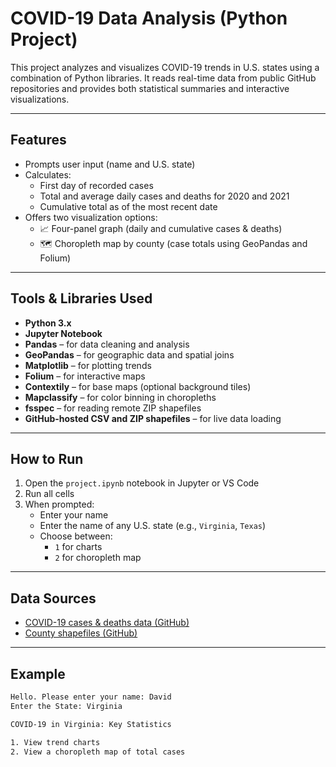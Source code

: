 # COVID-19 Data Analysis (Python Project)

This project analyzes and visualizes COVID-19 trends in U.S. states using a combination of Python libraries. It reads real-time data from public GitHub repositories and provides both statistical summaries and interactive visualizations.

---

##  Features

- Prompts user input (name and U.S. state)
- Calculates:
  - First day of recorded cases
  - Total and average daily cases and deaths for 2020 and 2021
  - Cumulative total as of the most recent date
- Offers two visualization options:
  - 📈 Four-panel graph (daily and cumulative cases & deaths)
  - 🗺️ Choropleth map by county (case totals using GeoPandas and Folium)

---

## Tools & Libraries Used

- **Python 3.x**
- **Jupyter Notebook**
- **Pandas** – for data cleaning and analysis
- **GeoPandas** – for geographic data and spatial joins
- **Matplotlib** – for plotting trends
- **Folium** – for interactive maps
- **Contextily** – for base maps (optional background tiles)
- **Mapclassify** – for color binning in choropleths
- **fsspec** – for reading remote ZIP shapefiles
- **GitHub-hosted CSV and ZIP shapefiles** – for live data loading

---

## How to Run

1. Open the `project.ipynb` notebook in Jupyter or VS Code
2. Run all cells
3. When prompted:
   - Enter your name
   - Enter the name of any U.S. state (e.g., `Virginia`, `Texas`)
   - Choose between:
     - `1` for charts
     - `2` for choropleth map

---

## Data Sources

- [COVID-19 cases & deaths data (GitHub)](https://github.com/babdelfa/project)
- [County shapefiles (GitHub)](https://github.com/babdelfa/gis)

---

## Example

```bash
Hello. Please enter your name: David
Enter the State: Virginia

COVID-19 in Virginia: Key Statistics

1. View trend charts
2. View a choropleth map of total cases
